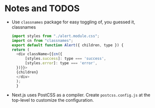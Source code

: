 # Notes and TODOS

- Use `classnames` package for easy toggling of, you guessed it, classnames

  ```javascript
  import styles from "./alert.module.css";
  import cn from "classnames";
  export default function Alert({ children, type }) {
  return (
    <div className={{cn({
        [styles.success]: type === 'success',
        [styles.error]: type === 'error',
    })}}>
    {children}
    </div>
    );
    }
  ```

- Next.js uses PostCSS as a compiler. Create `postcss.config.js` at the top-level to customize the configuration.
